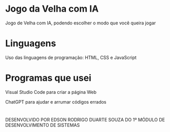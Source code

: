 # Jogo da Velha com IA
Jogo de Velha com IA, podendo escolher o modo que você queira jogar 

# Linguagens
Uso das linguagens de programação: HTML, CSS e JavaScript

# Programas que usei 
Visual Studio Code para criar a página Web 

ChatGPT para ajudar e arrumar códigos errados 

#
DESENVOLVIDO POR EDSON RODRIGO DUARTE SOUZA DO 1º MÓDULO DE DESENVOLVIMENTO DE SISTEMAS
